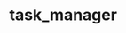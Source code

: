 # task_manager

[//]: # (login = user_admin)

[//]: # (изменить вью для регистрации)
[//]: # (убрать удаление пользователей при удалении позиции)
